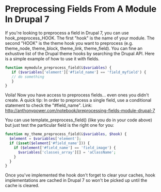 Preprocessing Fields From A Module In Drupal 7
=========
If you're looking to preprocess a field in Drupal 7, you can use hook_preprocess_HOOK. The first "hook" is the name of your module. The second "HOOK" is the theme hook you want to preprocess (e.g. theme_node, theme_block, theme_link, theme_field). You can fine an exhustive list of the Drupal theme hooks by searching the Drupal API.
Here is a simple example of how to use it with fields.
```php
function mymodule_preprocess_field(&$variables) {
   if ($variables['element']['#field_name'] == 'field_myfield') {
   // do something
   }
}
```
Voila! Now you have access to preprocess fields... even ones you didn't create.
A quick tip: In order to preprocess a single field, use a conditional statement to check the "#field_name".
Link: http://anthonypower.com/notebook/preprocessing-fields-module-drupal-7

You can use template_preprocess_field() (like you do in your code above) but just test the particular field is the right one for you:
```php
function my_theme_preprocess_field(&$variables, $hook) {
  $element = $variables['element'];
  if (isset($element['#field_name'])) {
    if ($element['#field_name'] == 'field_image') {
      $variables['classes_array'][] = 'aClassName';
    }
  }
}
```
Once you've implemented the hook don't forget to clear your caches, hook implementations are cached in Drupal 7 so won't be picked up until the cache is cleared.
